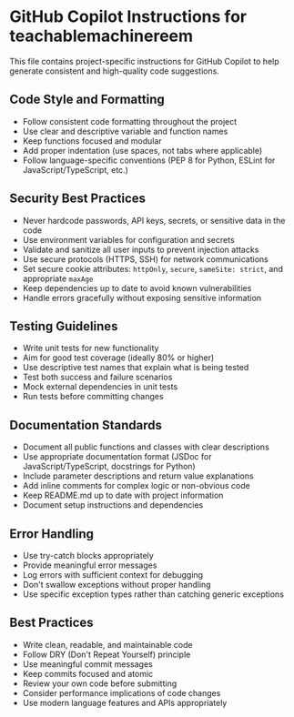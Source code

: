 # GitHub Copilot Instructions for teachablemachinereem

This file contains project-specific instructions for GitHub Copilot to help generate consistent and high-quality code suggestions.

## Code Style and Formatting

- Follow consistent code formatting throughout the project
- Use clear and descriptive variable and function names
- Keep functions focused and modular
- Add proper indentation (use spaces, not tabs where applicable)
- Follow language-specific conventions (PEP 8 for Python, ESLint for JavaScript/TypeScript, etc.)

## Security Best Practices

- Never hardcode passwords, API keys, secrets, or sensitive data in the code
- Use environment variables for configuration and secrets
- Validate and sanitize all user inputs to prevent injection attacks
- Use secure protocols (HTTPS, SSH) for network communications
- Set secure cookie attributes: `httpOnly`, `secure`, `sameSite: strict`, and appropriate `maxAge`
- Keep dependencies up to date to avoid known vulnerabilities
- Handle errors gracefully without exposing sensitive information

## Testing Guidelines

- Write unit tests for new functionality
- Aim for good test coverage (ideally 80% or higher)
- Use descriptive test names that explain what is being tested
- Test both success and failure scenarios
- Mock external dependencies in unit tests
- Run tests before committing changes

## Documentation Standards

- Document all public functions and classes with clear descriptions
- Use appropriate documentation format (JSDoc for JavaScript/TypeScript, docstrings for Python)
- Include parameter descriptions and return value explanations
- Add inline comments for complex logic or non-obvious code
- Keep README.md up to date with project information
- Document setup instructions and dependencies

## Error Handling

- Use try-catch blocks appropriately
- Provide meaningful error messages
- Log errors with sufficient context for debugging
- Don't swallow exceptions without proper handling
- Use specific exception types rather than catching generic exceptions

## Best Practices

- Write clean, readable, and maintainable code
- Follow DRY (Don't Repeat Yourself) principle
- Use meaningful commit messages
- Keep commits focused and atomic
- Review your own code before submitting
- Consider performance implications of code changes
- Use modern language features and APIs appropriately

